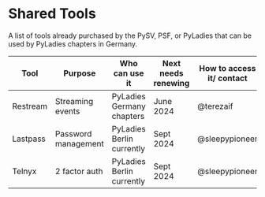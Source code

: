 # Shared Tools

A list of tools already purchased by the PySV, PSF, or PyLadies that can be used by PyLadies chapters in Germany.

| Tool          | Purpose             | Who can use it            | Next needs renewing     | How to access it/ contact     |
| ------------- | ------------------- | ------------------------- | ----------------------- | ----------------------------- |
| Restream      | Streaming events    | PyLadies Germany chapters |  June 2024              | @terezaif                     |
| Lastpass      | Password management | PyLadies Berlin currently |  Sept 2024              | @sleepypioneer                |
| Telnyx        | 2 factor auth       | PyLadies Berlin currently |  Sept 2024              | @sleepypioneer                |
